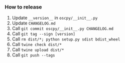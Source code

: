 ### How to release

1. Update `__version__` in `oscpy/__init__.py`
1. Update `CHANGELOG.md`
1. Call `git commit oscpy/__init__.py CHANGELOG.md`
1. Call `git tag --sign [version]`
1. Call `rm dist/*; python setup.py sdist bdist_wheel`
1. Call `twine check dist/*`
1. Call `twine upload dist/*`
1. Call `git push --tags`
